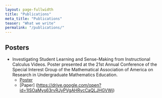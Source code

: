 ```yaml
---
layout: page-fullwidth
title: "Publications"
meta_title: "Publications"
teaser: "What we write"
permalink: "/publications/"
---
```


## Posters
  - Investigating Student Learning and Sense-Making from Instructional Calculus Videos. Poster presented at the 21st Annual Conference of the Special Interest Group of the Mathematical Association of America on Research in Undergraduate Mathematics Education.
    - [Poster](https://drive.google.com/open?id=1cjlkJON6VT1Nw6PlQNGXfcHn0K83ATbI)
    - [Paper] (https://drive.google.com/open?id=1ISOaMys63rvRJyPVgAHRycCaQLJHGVWj)

